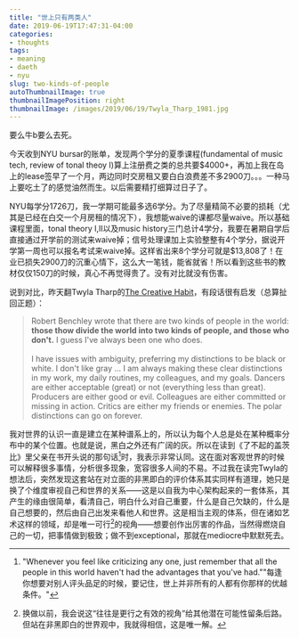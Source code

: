 ```yaml
---
title: "世上只有两类人"
date: 2019-06-19T17:47:31-04:00
categories:
- thoughts 
tags:
- meaning
- daeth
- nyu
slug: two-kinds-of-people
autoThumbnailImage: true
thumbnailImagePosition: right
thumbnailImage: /images/2019/06/19/Twyla_Tharp_1981.jpg
---
```


要么牛b要么去死。
<!--more-->

今天收到NYU bursar的账单，发现两个学分的夏季课程(fundamental of music tech, review of tonal theoy I)算上注册费之类的总共要$4000+，再加上我在岛上的lease签早了一个月，两边同时交房租又要白白浪费差不多2900刀。。。一种马上要吃土了的感觉油然而生。以后需要精打细算过日子了。

NYU每学分1726刀，我一学期可能最多选6学分。为了尽量精简不必要的损耗（尤其是已经在白交一个月房租的情况下），我想能waive的课都尽量waive。所以基础课程里面，tonal theory I,II以及music history三门总计4学分，我要在暑期自学后直接通过开学前的测试来waive掉；信号处理课加上实验整整有4个学分，据说开学第一周也可以报名考试来waive掉。这样省出来8个学分可就是$13,808了！在业已损失2900刀的沉重心情下，这么大一笔钱，能省就省！所以看到这些书的教材仅仅150刀的时候，真心不再觉得贵了。没有对比就没有伤害。

说到对比，昨天翻Twyla Tharp的[The Creative Habit](https://www.goodreads.com/book/show/254799.The_Creative_Habit)，有段话很有启发（总算扯回正题）：

>Robert Benchley wrote that there are two kinds of people in the world: **those thow divide the world into two kinds of people, and those who don't.** I guess I've always been one who does. <br><br>
I have issues with ambiguity, preferring my distinctions to be black or white. I don't like gray ... I am always making these clear distinctions in my work, my daily routines, my colleagues, and my goals. Dancers are either acceptable (great) or not (everything less than great). Producers are either good or evil. Colleagues are either committed or missing in action. Critics are either my friends or enemies. The polar distinctions can go on forever.

我对世界的认识一直是建立在某种谱系上的，所以认为每个人总是处在某种概率分布中的某个位置。也就是说，黑白之外还有广阔的灰。所以在读到《了不起的盖茨比》里父亲在书开头说的那句话[^1]时，我表示非常认同。这在面对客观世界的时候可以解释很多事情，分析很多现象，宽容很多人间的不易。不过我在读完Twyla的想法后，突然发现这套站在对立面的非黑即白的评价体系其实同样有道理，她只是换了个维度审视自己和世界的关系——这是以自我为中心架构起来的一套体系，其产生的缘由很简单，看清自己，明白什么对自己重要，什么是自己欠缺的，什么是自己想要的，然后由自己出发来看他人和世界。这是相当主观的体系，但在诸如艺术这样的领域，却是唯一可行[^2]的视角——想要创作出厉害的作品，当然得燃烧自己的一切，把事情做到极致；做不到exceptional，那就在mediocre中默默死去。

[^1]: "Whenever you feel like criticizing any one, just remember that all the people in this world haven't had the advantages that you've had.""每逢你想要对别人评头品足的时候，要记住，世上并非所有的人都有你那样的优越条件。"

[^2]: 换做以前，我会说这“往往是更行之有效的视角”给其他潜在可能性留条后路。但站在非黑即白的世界观中，我就得相信，这是唯一解。
